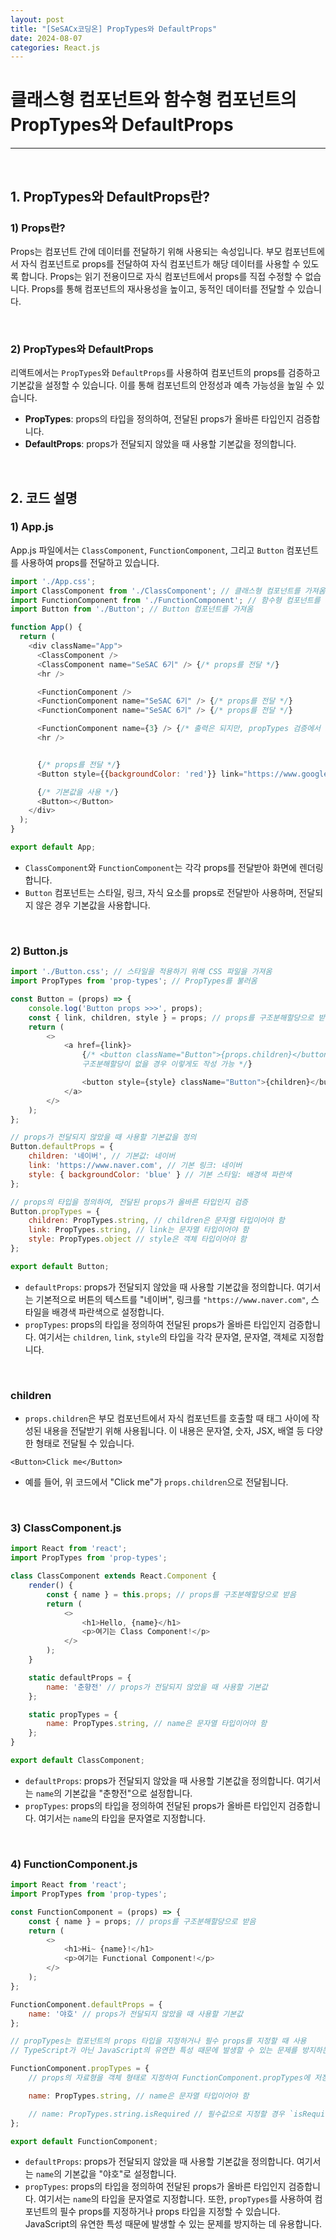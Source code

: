 ```yaml
---
layout: post  
title: "[SeSACx코딩온] PropTypes와 DefaultProps"  
date: 2024-08-07  
categories: React.js  
---
```


# 클래스형 컴포넌트와 함수형 컴포넌트의 PropTypes와 DefaultProps

<hr>
<br>

## 1. PropTypes와 DefaultProps란?

### 1) Props란?

Props는 컴포넌트 간에 데이터를 전달하기 위해 사용되는 속성입니다. 부모 컴포넌트에서 자식 컴포넌트로 props를 전달하여 자식 컴포넌트가 해당 데이터를 사용할 수 있도록 합니다. Props는 읽기 전용이므로 자식 컴포넌트에서 props를 직접 수정할 수 없습니다. Props를 통해 컴포넌트의 재사용성을 높이고, 동적인 데이터를 전달할 수 있습니다.

<br>

### 2) PropTypes와 DefaultProps

리액트에서는 `PropTypes`와 `DefaultProps`를 사용하여 컴포넌트의 props를 검증하고 기본값을 설정할 수 있습니다. 이를 통해 컴포넌트의 안정성과 예측 가능성을 높일 수 있습니다.

- **PropTypes**: props의 타입을 정의하여, 전달된 props가 올바른 타입인지 검증합니다.
- **DefaultProps**: props가 전달되지 않았을 때 사용할 기본값을 정의합니다.

<br>

## 2. 코드 설명

### 1) App.js

App.js 파일에서는 `ClassComponent`, `FunctionComponent`, 그리고 `Button` 컴포넌트를 사용하여 props를 전달하고 있습니다.

```js
import './App.css';
import ClassComponent from './ClassComponent'; // 클래스형 컴포넌트를 가져옴
import FunctionComponent from './FunctionComponent'; // 함수형 컴포넌트를 가져옴
import Button from './Button'; // Button 컴포넌트를 가져옴

function App() {
  return (
    <div className="App">
      <ClassComponent /> 
      <ClassComponent name="SeSAC 6기" /> {/* props를 전달 */}
      <hr />

      <FunctionComponent /> 
      <FunctionComponent name="SeSAC 6기" /> {/* props를 전달 */}
      <FunctionComponent name="SeSAC 6기" /> {/* props를 전달 */}

      <FunctionComponent name={3} /> {/* 출력은 되지만, propTypes 검증에서 오류 발생 */}
      <hr />


      {/* props를 전달 */}
      <Button style={{backgroundColor: 'red'}} link="https://www.google.com">Google</Button> 

      {/* 기본값을 사용 */}
      <Button></Button> 
    </div>
  );
}

export default App;
```

- `ClassComponent`와 `FunctionComponent`는 각각 props를 전달받아 화면에 렌더링합니다.
- `Button` 컴포넌트는 스타일, 링크, 자식 요소를 props로 전달받아 사용하며, 전달되지 않은 경우 기본값을 사용합니다.

<br>

### 2) Button.js

```js
import './Button.css'; // 스타일을 적용하기 위해 CSS 파일을 가져옴
import PropTypes from 'prop-types'; // PropTypes를 불러옴

const Button = (props) => {
    console.log('Button props >>>', props);
    const { link, children, style } = props; // props를 구조분해할당으로 받음
    return (
        <>
            <a href={link}>
                {/* <button className="Button">{props.children}</button>  
                구조분해할당이 없을 경우 이렇게도 작성 가능 */}

                <button style={style} className="Button">{children}</button>
            </a>
        </>
    );
};

// props가 전달되지 않았을 때 사용할 기본값을 정의
Button.defaultProps = {
    children: '네이버', // 기본값: 네이버
    link: 'https://www.naver.com', // 기본 링크: 네이버
    style: { backgroundColor: 'blue' } // 기본 스타일: 배경색 파란색
};

// props의 타입을 정의하여, 전달된 props가 올바른 타입인지 검증
Button.propTypes = {
    children: PropTypes.string, // children은 문자열 타입이어야 함
    link: PropTypes.string, // link는 문자열 타입이어야 함
    style: PropTypes.object // style은 객체 타입이어야 함
};

export default Button;
```

- `defaultProps`: props가 전달되지 않았을 때 사용할 기본값을 정의합니다. 여기서는 기본적으로 버튼의 텍스트를 "네이버", 링크를 `"https://www.naver.com"`, 스타일을 배경색 파란색으로 설정합니다.
- `propTypes`: props의 타입을 정의하여 전달된 props가 올바른 타입인지 검증합니다. 여기서는 `children`, `link`, `style`의 타입을 각각 문자열, 문자열, 객체로 지정합니다.

<br>

### children

- `props.children`은 부모 컴포넌트에서 자식 컴포넌트를 호출할 때 태그 사이에 작성된 내용을 전달받기 위해 사용됩니다. 이 내용은 문자열, 숫자, JSX, 배열 등 다양한 형태로 전달될 수 있습니다. 

```
<Button>Click me</Button>
```
- 예를 들어, 위 코드에서 "Click me"가 `props.children`으로 전달됩니다.

<br>

### 3) ClassComponent.js

```js
import React from 'react';
import PropTypes from 'prop-types';

class ClassComponent extends React.Component {
    render() {
        const { name } = this.props; // props를 구조분해할당으로 받음
        return (
            <>
                <h1>Hello, {name}</h1>
                <p>여기는 Class Component!</p>
            </>
        );
    }

    static defaultProps = {
        name: '춘향전' // props가 전달되지 않았을 때 사용할 기본값
    };

    static propTypes = {
        name: PropTypes.string, // name은 문자열 타입이어야 함
    };
}

export default ClassComponent;
```

- `defaultProps`: props가 전달되지 않았을 때 사용할 기본값을 정의합니다. 여기서는 `name`의 기본값을 "춘향전"으로 설정합니다.
- `propTypes`: props의 타입을 정의하여 전달된 props가 올바른 타입인지 검증합니다. 여기서는 `name`의 타입을 문자열로 지정합니다.

<br>

### 4) FunctionComponent.js

```js
import React from 'react';
import PropTypes from 'prop-types';

const FunctionComponent = (props) => {
    const { name } = props; // props를 구조분해할당으로 받음
    return (
        <>
            <h1>Hi~ {name}!</h1>
            <p>여기는 Functional Component!</p>
        </>
    );
};

FunctionComponent.defaultProps = {
    name: '야호' // props가 전달되지 않았을 때 사용할 기본값
};

// propTypes는 컴포넌트의 props 타입을 지정하거나 필수 props를 지정할 때 사용
// TypeScript가 아닌 JavaScript의 유연한 특성 때문에 발생할 수 있는 문제를 방지하는 데 유용

FunctionComponent.propTypes = {
    // props의 자료형을 객체 형태로 지정하여 FunctionComponent.propTypes에 저장

    name: PropTypes.string, // name은 문자열 타입이어야 함

    // name: PropTypes.string.isRequired // 필수값으로 지정할 경우 `isRequired` 사용
};

export default FunctionComponent;
```

- `defaultProps`: props가 전달되지 않았을 때 사용할 기본값을 정의합니다. 여기서는 `name`의 기본값을 "야호"로 설정합니다.
- `propTypes`: props의 타입을 정의하여 전달된 props가 올바른 타입인지 검증합니다. 여기서는 `name`의 타입을 문자열로 지정합니다. 또한, `propTypes`를 사용하여 컴포넌트의 필수 props를 지정하거나 props 타입을 지정할 수 있습니다. JavaScript의 유연한 특성 때문에 발생할 수 있는 문제를 방지하는 데 유용합니다.